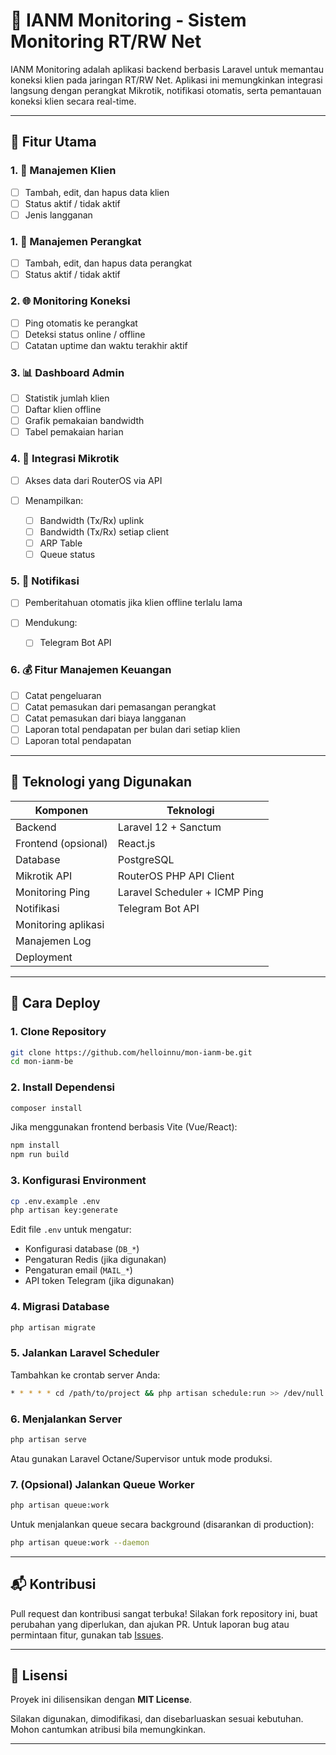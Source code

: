 # 📱 IANM Monitoring - Sistem Monitoring RT/RW Net

IANM Monitoring adalah aplikasi backend berbasis Laravel untuk memantau koneksi klien pada jaringan RT/RW Net. Aplikasi ini memungkinkan integrasi langsung dengan perangkat Mikrotik, notifikasi otomatis, serta pemantauan koneksi klien secara real-time.

---

## 🔧 Fitur Utama

### 1. 👥 Manajemen Klien

-   [ ] Tambah, edit, dan hapus data klien
-   [ ] Status aktif / tidak aktif
-   [ ] Jenis langganan

### 1. 👥 Manajemen Perangkat

-   [ ] Tambah, edit, dan hapus data perangkat
-   [ ] Status aktif / tidak aktif

### 2. 🌐 Monitoring Koneksi

-   [ ] Ping otomatis ke perangkat
-   [ ] Deteksi status online / offline
-   [ ] Catatan uptime dan waktu terakhir aktif

### 3. 📊 Dashboard Admin

-   [ ] Statistik jumlah klien
-   [ ] Daftar klien offline
-   [ ] Grafik pemakaian bandwidth
-   [ ] Tabel pemakaian harian

### 4. 🔌 Integrasi Mikrotik

-   [ ] Akses data dari RouterOS via API
-   [ ] Menampilkan:

    -   [ ] Bandwidth (Tx/Rx) uplink
    -   [ ] Bandwidth (Tx/Rx) setiap client
    -   [ ] ARP Table
    -   [ ] Queue status

### 5. 🔔 Notifikasi

-   [ ] Pemberitahuan otomatis jika klien offline terlalu lama
-   [ ] Mendukung:

    -   [ ] Telegram Bot API

### 6. 💰 Fitur Manajemen Keuangan

-   [ ] Catat pengeluaran
-   [ ] Catat pemasukan dari pemasangan perangkat
-   [ ] Catat pemasukan dari biaya langganan
-   [ ] Laporan total pendapatan per bulan dari setiap klien
-   [ ] Laporan total pendapatan

---

## 🧱 Teknologi yang Digunakan

| Komponen            | Teknologi                     |
| ------------------- | ----------------------------- |
| Backend             | Laravel 12 + Sanctum          |
| Frontend (opsional) | React.js                      |
| Database            | PostgreSQL                    |
| Mikrotik API        | RouterOS PHP API Client       |
| Monitoring Ping     | Laravel Scheduler + ICMP Ping |
| Notifikasi          | Telegram Bot API              |
| Monitoring aplikasi |                               |
| Manajemen Log       |                               |
| Deployment          |                               |

---

## 🚀 Cara Deploy

### 1. Clone Repository

```bash
git clone https://github.com/helloinnu/mon-ianm-be.git
cd mon-ianm-be
```

### 2. Install Dependensi

```bash
composer install
```

Jika menggunakan frontend berbasis Vite (Vue/React):

```bash
npm install
npm run build
```

### 3. Konfigurasi Environment

```bash
cp .env.example .env
php artisan key:generate
```

Edit file `.env` untuk mengatur:

-   Konfigurasi database (`DB_*`)
-   Pengaturan Redis (jika digunakan)
-   Pengaturan email (`MAIL_*`)
-   API token Telegram (jika digunakan)

### 4. Migrasi Database

```bash
php artisan migrate
```

### 5. Jalankan Laravel Scheduler

Tambahkan ke crontab server Anda:

```bash
* * * * * cd /path/to/project && php artisan schedule:run >> /dev/null 2>&1
```

### 6. Menjalankan Server

```bash
php artisan serve
```

Atau gunakan Laravel Octane/Supervisor untuk mode produksi.

### 7. (Opsional) Jalankan Queue Worker

```bash
php artisan queue:work
```

Untuk menjalankan queue secara background (disarankan di production):

```bash
php artisan queue:work --daemon
```

---

## 📬 Kontribusi

Pull request dan kontribusi sangat terbuka! Silakan fork repository ini, buat perubahan yang diperlukan, dan ajukan PR. Untuk laporan bug atau permintaan fitur, gunakan tab [Issues](https://github.com/username/ianm-monitoring/issues).

---

## 📄 Lisensi

Proyek ini dilisensikan dengan **MIT License**.

Silakan digunakan, dimodifikasi, dan disebarluaskan sesuai kebutuhan. Mohon cantumkan atribusi bila memungkinkan.

---
